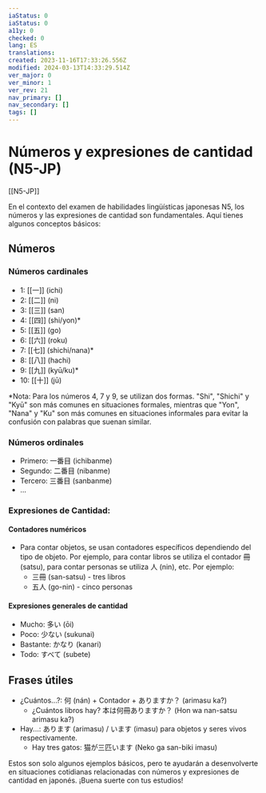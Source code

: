 ```yaml
---
iaStatus: 0
iaStatus: 0
a11y: 0
checked: 0
lang: ES
translations: 
created: 2023-11-16T17:33:26.556Z
modified: 2024-03-13T14:33:29.514Z
ver_major: 0
ver_minor: 1
ver_rev: 21
nav_primary: []
nav_secondary: []
tags: []
---
```

# Números y expresiones de cantidad (N5-JP)

[[N5-JP]]

En el contexto del examen de habilidades lingüísticas japonesas N5, los números y las expresiones de cantidad son fundamentales. Aquí tienes algunos conceptos básicos:

## Números

### Números cardinales
    
- 1: [[一]] (ichi)
- 2: [[二]] (ni)
- 3: [[三]] (san)
- 4: [[四]] (shi/yon)*
- 5: [[五]] (go)
- 6: [[六]] (roku)
- 7: [[七]] (shichi/nana)*
- 8: [[八]] (hachi)
- 9: [[九]] (kyū/ku)*
- 10: [[十]] (jū)
    
*Nota: Para los números 4, 7 y 9, se utilizan dos formas. "Shi", "Shichi" y "Kyū" son más comunes en situaciones formales, mientras que "Yon", "Nana" y "Ku" son más comunes en situaciones informales para evitar la confusión con palabras que suenan similar.
    
### Números ordinales
    
- Primero: 一番目 (ichibanme)
- Segundo: 二番目 (nibanme)
- Tercero: 三番目 (sanbanme)
- ...

### Expresiones de Cantidad:

#### Contadores numéricos
    
- Para contar objetos, se usan contadores específicos dependiendo del tipo de objeto. Por ejemplo, para contar libros se utiliza el contador 冊 (satsu), para contar personas se utiliza 人 (nin), etc. Por ejemplo:
	- 三冊 (san-satsu) - tres libros
	- 五人 (go-nin) - cinco personas

#### Expresiones generales de cantidad
    
- Mucho: 多い (ōi)
- Poco: 少ない (sukunai)
- Bastante: かなり (kanari)
- Todo: すべて (subete)

## Frases útiles

- ¿Cuántos...?: 何 (nán) + Contador + ありますか？ (arimasu ka?)
	- ¿Cuántos libros hay? 本は何冊ありますか？ (Hon wa nan-satsu arimasu ka?)
- Hay...: あります (arimasu) / います (imasu) para objetos y seres vivos respectivamente.
	- Hay tres gatos: 猫が三匹います (Neko ga san-biki imasu)

Estos son solo algunos ejemplos básicos, pero te ayudarán a desenvolverte en situaciones cotidianas relacionadas con números y expresiones de cantidad en japonés. ¡Buena suerte con tus estudios!
